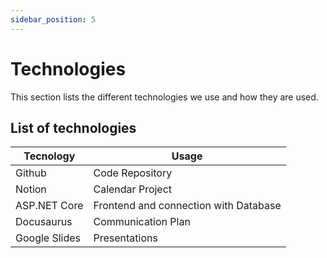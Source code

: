 ```yaml
---
sidebar_position: 5
---
```


# Technologies

This section lists the different technologies we use and how they are used.

## List of technologies

| Tecnology | Usage |
| --- | --- |
| Github | Code Repository |
| Notion | Calendar Project |
| ASP.NET Core | Frontend and connection with Database |
| Docusaurus | Communication Plan |
| Google Slides | Presentations |
<!-- 
## List of languages -->
